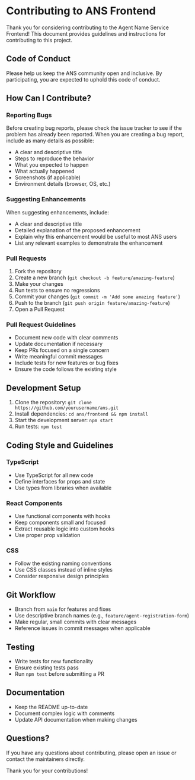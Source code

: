 # Contributing to ANS Frontend

Thank you for considering contributing to the Agent Name Service Frontend! This document provides guidelines and instructions for contributing to this project.

## Code of Conduct

Please help us keep the ANS community open and inclusive. By participating, you are expected to uphold this code of conduct.

## How Can I Contribute?

### Reporting Bugs

Before creating bug reports, please check the issue tracker to see if the problem has already been reported. When you are creating a bug report, include as many details as possible:

- A clear and descriptive title
- Steps to reproduce the behavior
- What you expected to happen
- What actually happened
- Screenshots (if applicable)
- Environment details (browser, OS, etc.)

### Suggesting Enhancements

When suggesting enhancements, include:

- A clear and descriptive title
- Detailed explanation of the proposed enhancement
- Explain why this enhancement would be useful to most ANS users
- List any relevant examples to demonstrate the enhancement

### Pull Requests

1. Fork the repository
2. Create a new branch (`git checkout -b feature/amazing-feature`)
3. Make your changes
4. Run tests to ensure no regressions
5. Commit your changes (`git commit -m 'Add some amazing feature'`)
6. Push to the branch (`git push origin feature/amazing-feature`)
7. Open a Pull Request

### Pull Request Guidelines

- Document new code with clear comments
- Update documentation if necessary
- Keep PRs focused on a single concern
- Write meaningful commit messages
- Include tests for new features or bug fixes
- Ensure the code follows the existing style

## Development Setup

1. Clone the repository: `git clone https://github.com/yourusername/ans.git`
2. Install dependencies: `cd ans/frontend && npm install`
3. Start the development server: `npm start`
4. Run tests: `npm test`

## Coding Style and Guidelines

### TypeScript

- Use TypeScript for all new code
- Define interfaces for props and state
- Use types from libraries when available

### React Components

- Use functional components with hooks
- Keep components small and focused
- Extract reusable logic into custom hooks
- Use proper prop validation

### CSS

- Follow the existing naming conventions
- Use CSS classes instead of inline styles
- Consider responsive design principles

## Git Workflow

- Branch from `main` for features and fixes
- Use descriptive branch names (e.g., `feature/agent-registration-form`)
- Make regular, small commits with clear messages
- Reference issues in commit messages when applicable

## Testing

- Write tests for new functionality
- Ensure existing tests pass
- Run `npm test` before submitting a PR

## Documentation

- Keep the README up-to-date
- Document complex logic with comments
- Update API documentation when making changes

## Questions?

If you have any questions about contributing, please open an issue or contact the maintainers directly.

Thank you for your contributions! 